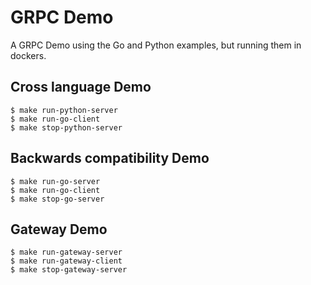 # GRPC Demo

A GRPC Demo using the Go and Python examples, but running them in dockers.

## Cross language Demo

```
$ make run-python-server
$ make run-go-client
$ make stop-python-server
```

## Backwards compatibility Demo

```
$ make run-go-server
$ make run-go-client
$ make stop-go-server
```

## Gateway Demo

```
$ make run-gateway-server
$ make run-gateway-client
$ make stop-gateway-server
```